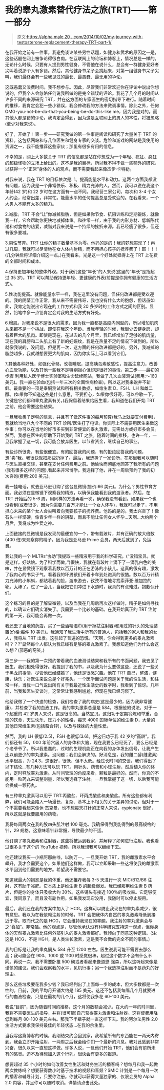 # 我的睾丸激素替代疗法之旅(TRT)——第一部分

> 原文:[https://alpha male 20 . com/2014/10/02/my-journey-with-testosterone-replacement-therapy-TRT-part-1/](https://alphamale20.com/2014/10/02/my-journey-with-testosterone-replacement-therapy-trt-part-1/)

在我开始之前有一件事。我避免谈论某些男性话题，如健身和武术的原因之一是，这些话题在网上被争论得很白痴。在互联网上的论坛和博客上，情况总是一样的。无论什么时候，只要有人提到男性健身，不管他在说什么，总会有一群健身爱好者尖叫着说那个人有多错。然后，其他健身书呆子会跳起来，对第一组健身书呆子尖叫，我们最终会有一些我见过的最长、最愚蠢、最无用的争论。

这既愚蠢又浪费时间。我不想参与。因此，尽管我们非常欢迎你在评论中说出你想说的，但我个人会忽略任何说我所做的是完全错误的评论。我花了几个月的时间从许多不同的来源研究 TRT，并在这方面的专家医生的密切指导下进行。随着时间的推移，我肯定会犯一些小错误，我会修改我的方法来微调事情。除此之外，任何 OMG-you-not-be-do-that-you-being-be-do-this-like me，因为我是对的，而其他人都是错的评论，我肯定会得到，因为这是互联网上的男人的本性，将被忽略(至少对我来说)。

好了，开始了！第一步——研究我做的第一件事是阅读和研究了大量关于 TRT 的资料。这包括网站和与几位医生和健身专家的交谈。危险和游戏的网站是我使用的资源之一，我不能推荐这些家伙；那里有很多有用的信息。

不幸的是，网上大多数关于 TRT 的信息都是站在你想成为一个年轻、疯狂、疯狂的超级怪物的立场上给出的。这不是我的目标，所以我不得不做一些额外的研究，以获得一个“正常”身体的人的观点，而不需要看起来像杰伊·卡特勒。

对我来说，我在 TRT 的目标依次是:
1。提高能量水平和动力。这两个方面我都没有问题，因为我是一个非常快乐、积极、精力充沛的人。然而，我可以说在我这个年龄(42 岁)和 22 岁时在这方面有一点不同。我经营三家公司，每次和 3-4 个女人约会，经常出差，非常忙。能量水平的任何提高总是受欢迎的。在我看来，一个大男人不能有太多的精力。

2.减脂。TRT 不会“让”你减掉脂肪，但是如果你节食、抗阻训练和定期锻炼，就像我一样，它会帮助你更快地减掉体重。和往常一样，由于我的内形身材、低新陈代谢和对食物的热爱，减脂对我来说是一个持续的挫折来源。我已经瘦了很多，但还有很多要减。

3.男性节育。TRT 让你的精子数量基本为零。他妈的是的！我的梦想实现了！再过几周，我就可以尽情地在女人体内射精，而不用担心孩子的抚养费了！耶！！！(几分钟后将详细介绍这一点。)在我看来，光是这一个好处就抵得上在 TRT 上花费的全部时间和成本。

4.保持更加年轻的整体外观。对于我们这些“年长”的人来说(这里的“年长”是指超过 35 岁)，TRT 可以帮助保持更年轻、更健康的外表(前提是你拥有健康的生活方式)。

5.性功能提高。就像能量水平一样，我在这里没有问题，但任何改进都是受欢迎的。我的阴茎工作正常，我从来不需要伟哥，我也没有什么大的抱怨，但话虽如此，我肯定能说出它现在的工作方式和我 20 多岁时的工作方式之间的区别。显然，铅笔中多一点铅肯定会对我的生活方式有好处。

6.增肌。对我来说不是很大的需求，因为我一直都是高度内同型的，所以增加肌肉从来都不是一个挑战，即使在我这个年龄。当我年轻的时候，我很少去健身房，却有着巨大的肌肉。即使是现在，在过去的几个月里，我已经增加了足够的肌肉量，现在我的肩膀和二头肌上有了新的妊娠纹，我是在热量不足的情况下做到的。所以就像我说的，没问题，但是再一次，这方面的任何改进都是好的。另外，我减掉的脂肪越多，我就越想要更大的肌肉，因为你实际上可以看到它们。

7.其他各种好处，如强化骨骼，改善睡眠，提高胰岛素敏感性，提高注意力，改善心血管功能，以及其他一些我不是特别担心但却是很好的事情。第二步——最初的步骤
利用私人医学博士实验室和生命延续网站，我做了几次血液测试(费用:～160 美元)。我一直在验血(包括一年三次的全面性病检查)，所以这对我来说并不新鲜。最重要的一项是睾酮测试和所有相关数据，如维生素 D、FSH、LH 和雌二醇。(如果你不知道这些是什么意思，不要担心，如果你很好奇，可以谷歌一下。关键是它们都和睾丸激素有关。)我保留着结果给医生看，我知道在我们开始 TRT 之前，他会需要这些结果。

一旦我收集了足够的信息，并且有了做这件事的每月预算(我马上就要支付费用)，我就给当地八九个不同的 TRT 诊所/医生打了电话。你实际上不需要用医生来做这件事；你可以在当地的好市多买到非常便宜的睾丸激素，无需处方或好市多会员。然而，我想在医生的帮助下开始我的 TRT 之旅。随着时间的推移，也许一年，一旦我掌握了这一切，我可能会放弃医生，以节省资金，继续自己的事业。

有些诊所很贵，有些很便宜。有的回答我的问题，有的拒绝回答我的问题，想“卖”我。我很快就把那些扔掉了。最后，我选择了一家诊所，在那里我可以随时与医生直接交谈，甚至在支付任何费用之前。他愉快而彻底地回答了我所有的问题(我有很多这样的问题),看起来非常博学。我选择了他，并在一周后预约了我的初次咨询(费用:200 美元)。

我一挂电话，就去亚马逊订购了这台显微镜(售价:66 美元)。为什么？男性节育方面。我必须在显微镜下观察我的精液，以确保我能看到我的游泳者。然后，在 TRT 开始后的 5-6 周，用同样的方法再看一次，确保我没有看到。如果我一个也没看到(或者很少，因为你需要几百万才能让一个女人怀孕)，我就可以走了，不用担心未来的某个女人会尖叫着向我要孩子的抚养费。他妈的是的。我太兴奋了！像石头一样坚硬，像青少年一样的阴茎，而且不能让任何女人怀孕...天啊...大约两个月后，我将成为性爱之神。

上面链接的显微镜是我发现的最便宜的一个，带有载玻片，并有正确的放大倍数(400 倍)来观察你的精子。因为我是亚马逊 Prime 会员，两天后就到了，免运费。

我让我的一个 MLTRs“协助”我提取一些精液用于我的科学研究。(“没错宝贝。就是这样。好姑娘。为了科学而做。”)很快，我就在载玻片上滴下了一滴乳白色的美味，并在显微镜下观察着我数以百万计的正在游泳的小孩儿。这真的很有趣，激发了我内心的书呆子气。看着我的坏男孩们开着卡车到处跑真的很酷。数以百万计精力充沛的小蝌蚪，都贴着我的脸，游来游去，孜孜不倦地寻找索菲亚·维加拉的卵。太棒了。过了一会儿，当我把它们冲进下水道时，我真的有点难过。抱歉伙计们。

这个练习的目的是了解显微镜，以及当我在几周后再次这样做时，精子是如何寻找的，以确认它们确实消失了。我需要一个比较的基础。在我开始真正的 TRT 注射的第一天，我可能会再做一次。

我还去了当地的药店，买了一些酒精湿巾(用于擦拭注射器)和用过的针头的处理装置(价格:每件 10 美元)。我通知了我生活中所有的普通人，包括我的家人和我的女人，我将从 TRT 出发。这引起了普遍的恐慌。“天啊，你会得到更多的睾丸激素吗？？?"显然每个人都认为我已经有足够的睾丸激素了。我想知道他们为什么会这么想？(邪恶的窃笑。)

第三步——我的第一次预约带着我的血液测试结果和我所有的书面问题，我去见了医生，我们相处得很好。我提到了我的书，以及我为什么要做这些，还说了一些关于黑龙的事情，尽管他已经结婚了，他还是很感兴趣。他在 TRT 自己，整洁，健康，快乐；对医生来说总是个好兆头。一个医学面试问题是关于我的性生活，和往常一样，当我一口气说出所有关于我最近性生活史的数字时，我看到了惊讶。几年前，当我和医生交谈时，这常常让我感到尴尬，但现在我已经习惯了。

他给我做了一个快速的检查，我们检查了我的病史(这是最少的，因为我非常健康)，并检查了我的血液工作。我的睾丸激素总量是 584，根据他的说法，对于一个超重的 42 岁男人来说，这是很高的。当然宝贝。这归功于定期锻炼和举重，合理的饮食，天生快乐、压力小的性格，每天 4000 国际单位的维生素 D，大量的其他日常维生素(包括螯合锌)，以及与辣妹的大量性爱。

然而，我的 LH 很低(2.5)，FSH 也很低(3.6)。把这归功于我 42 岁的“高龄”。我们都还有 50，000 年前穴居人的身体和大脑，现在我要么已经死了，要么已经是个老爷爷了。所以我愚蠢的、过时的生理机能正在向我的身体发出信号，让我产生比以前更少的睾丸激素。没问题；我们会解决的。好消息是，我的雌二醇(雌激素)水平很高，为 24.3，这很好，很低，但不太低。经过长时间的交谈，我们得出了以下结论...有几种方法可以玩 TRT。用针头、药膏和小球注射，然后植入你的体内，定时释放睾丸激素。从时间管理的角度来看，颗粒是最好的。然而，你真的不能用一粒药丸来调整剂量，所以我选择了注射。一旦我掌握了这一切，以后我可能会换成一颗药丸。

有三种睾丸激素可以用于 TRT:丙酸盐、环丙戊酸盐和庚酸盐。所有这些都有利弊，我们可能会陷入一场漫长、复杂、基本上不相关的关于差异的讨论。但对于一个不需要看起来像休·杰克曼，也不想每天打针的正常人来说，cypionate 很好，所以这就是我要服用的药物。

我将每周两次在我的股四头肌注射 100 毫克。我确保得到我能得到的最高规格的针，29 规格，这意味着针非常细，导致最少的不适。

他订购了睾丸激素和注射器，这些将被运到我家，并解释了如何进行注射。我也看过很多关于这个的 YouTube 视频，所以我想我可以继续下去。

他还建议我买一小瓶阿那曲唑，以防万一。一旦我开始 TRT，我的雌激素水平会飙升，我才会需要这个。如果他们这样做，我可以立即采取一些这将使我的雌激素水平回到他们需要的地方。希望我不需要它。

知道我最大的抱怨是我的体重，他还推荐我每 3-5 天进行一次 MIC/B12/B6 注射，这有助于减肥。它本质上是维生素 B 的超级爆发。我已经服用维生素 B 药片，但是你的身体只吸收大约 30%。这些镜头有接近 100%的吸收率。它足够便宜，我同意了，而且没有副作用。如果我发现它没用，我随时可以停止服用。

最后，我们还在我的方案中加入了 HCG。这样可以防止我现在的睾丸素减少，很有意思。我以为在我依赖注射的时候，TRT 会把我体内自然的睾丸激素降低到接近于零。取而代之的是 HCG，它会维持我现在的睾酮。我注射的睾丸激素会与之“叠加”。非常酷。他的观点是，尽管他承认没有科学研究支持这一观点，但你身体的天然睾丸激素比任何外部引入的睾丸激素都好。我倾向于同意这种逻辑。(注:这是 HCG，不是 HGH，是人类生长激素，这是我不会做的完全不同的事情。)

我的目标是让我的睾丸酮从 584 升至 1200 左右。医生说我可能不需要去那么高；我可能会在 900、1000 或 1100 时感觉很棒，超过这个数字不会有什么不同。再说一次，我不需要卧推 500 磅或者看起来像道恩·强森，所以这听起来像是谨慎的建议。我们会观察我的水平，见机行事；另一个我选择注射而不是药丸的好理由。

那么这些垃圾要花我多少钱？我已经列出了上面每一步的成本，但大多数都是一次性的。目前，我的平均月开销大约是 185 美元。这还不包括我每隔几个月就要进行的血液检查，只是在最初的几个月，这将使我多花 60-100 美元。

我说“目前”，因为随着时间的推移，这个月的数额会减少。在大约一年的时间里，我将不需要医生的指导，并将(很可能)自己获得睾丸激素和注射器。这将使费用降低到每月 80-100 美元左右。那我下半辈子就一直这样下去。我的阿尔法男性 2.0 生活方式要求我保持最佳的年轻状态...在我的余生里。

当我写这篇博客的时候，我刚结束约会回到家，我希望所有的东西能在一两天内寄到。我会立即开始注射，一两周之后我会给你们一个最新的消息。我对此感到非常兴奋，很久以来一直想这样做。许多人说，一旦他们开始 TRT，他们会有前所未有的感觉。迫不及待想加入这个行列。很快会有更多的报道。

想要超过 35 个小时的如何改善女性生活和财务生活的播客吗？想每月和我一起做两次教练吗？想要获得数小时基于技术的视频和音频？SMIC 计划是一个每月一次的播客和辅导计划，只要你注册，你就可以获得大量独家的、仅限会员的 Alpha 2.0 内容，并且你可以随时取消。详情请点击此处。